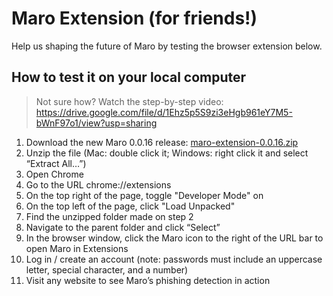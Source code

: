 # Maro Extension (for friends!)

Help us shaping the future of Maro by testing the browser extension below.

## How to test it on your local computer

> Not sure how? Watch the step-by-step video:<br>
> https://drive.google.com/file/d/1Ehz5p5S9zi3eHgb961eY7M5-bWnF97o1/view?usp=sharing

1. Download the new Maro 0.0.16 release: [maro-extension-0.0.16.zip](https://github.com/user-attachments/files/18086505/maro-0.0.16.zip)
2. Unzip the file (Mac: double click it; Windows: right click it and select “Extract All…”)
3. Open Chrome
4. Go to the URL chrome://extensions
5. On the top right of the page, toggle "Developer Mode" on
6. On the top left of the page, click "Load Unpacked"
7. Find the unzipped folder made on step 2
8. Navigate to the parent folder and click “Select”
9. In the browser window, click the Maro icon to the right of the URL bar to open Maro in Extensions
10. Log in / create an account (note: passwords must include an uppercase letter, special character, and a number)
11. Visit any website to see Maro’s phishing detection in action

